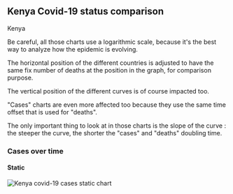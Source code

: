 ## Kenya Covid-19 status comparison 

Kenya



Be careful, all those charts use a logarithmic scale, because it's the best way to analyze how the epidemic is evolving.
 
The horizontal position of the different countries is adjusted to have the same fix number of deaths at the position in the graph, for comparison purpose.

The vertical position of the different curves is of course impacted too.

"Cases" charts are even more affected too because they use the same time offset that is used for "deaths".

The only important thing to look at in those charts is the slope of the curve : the steeper the curve, the shorter the "cases" and "deaths" doubling time.



 
### Cases over time
 
#### Static
![Kenya covid-19 cases static chart](https://raw.githubusercontent.com/madlag/coronavirus_study/master/notebooks/graphs/2020-03-20/countries/Kenya/2020-03-20_Kenya_deaths.png "Kenya covid-19 cases static chart")   

